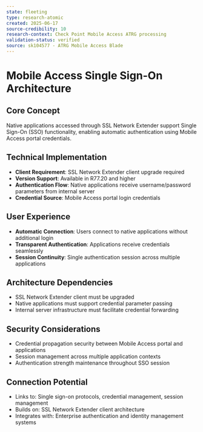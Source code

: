 ```yaml
---
state: fleeting
type: research-atomic
created: 2025-06-17
source-credibility: 10
research-context: Check Point Mobile Access ATRG processing
validation-status: verified
source: sk104577 - ATRG Mobile Access Blade
---
```


# Mobile Access Single Sign-On Architecture

## Core Concept
Native applications accessed through SSL Network Extender support Single Sign-On (SSO) functionality, enabling automatic authentication using Mobile Access portal credentials.

## Technical Implementation
- **Client Requirement**: SSL Network Extender client upgrade required
- **Version Support**: Available in R77.20 and higher
- **Authentication Flow**: Native applications receive username/password parameters from internal server
- **Credential Source**: Mobile Access portal login credentials

## User Experience
- **Automatic Connection**: Users connect to native applications without additional login
- **Transparent Authentication**: Applications receive credentials seamlessly
- **Session Continuity**: Single authentication session across multiple applications

## Architecture Dependencies
- SSL Network Extender client must be upgraded
- Native applications must support credential parameter passing
- Internal server infrastructure must facilitate credential forwarding

## Security Considerations
- Credential propagation security between Mobile Access portal and applications
- Session management across multiple application contexts
- Authentication strength maintenance throughout SSO session

## Connection Potential
- Links to: Single sign-on protocols, credential management, session management
- Builds on: SSL Network Extender client architecture
- Integrates with: Enterprise authentication and identity management systems